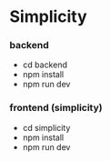 # Simplicity
### backend
* cd backend
* npm install
* npm run dev
### frontend (simplicity)
* cd simplicity
* npm install
* npm run dev
